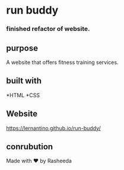 # run buddy
### finished refactor of website. 
## purpose 
A website that offers fitness training services.
## built with
*HTML
*CSS
## Website
https://lernantino.github.io/run-buddy/

## conrubution
Made with ♥️ by Rasheeda
